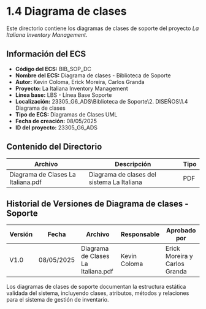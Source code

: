 # 1.4 Diagrama de clases

Este directorio contiene los diagramas de clases de soporte del proyecto *La Italiana Inventory Management*.

## Información del ECS

- **Código del ECS:** BIB_SOP_DC  
- **Nombre del ECS:** Diagrama de clases - Biblioteca de Soporte  
- **Autor:** Kevin Coloma, Erick Moreira, Carlos Granda
- **Proyecto:** La Italiana Inventory Management  
- **Línea base:** LBS - Línea Base Soporte  
- **Localización:** 23305_G6_ADS\Biblioteca de Soporte\2. DISEÑOS\1.4 Diagrama de clases  
- **Tipo de ECS:** Diagramas de Clases UML  
- **Fecha de creación:** 08/05/2025  
- **ID del proyecto:** 23305_G6_ADS  

## Contenido del Directorio

| Archivo | Descripción | Tipo |
|---------|-------------|------|
| Diagrama de Clases La Italiana.pdf | Diagrama de clases del sistema La Italiana | PDF |

## Historial de Versiones de Diagrama de clases - Soporte

| Versión | Fecha | Archivo | Responsable | Aprobado por |
|---------|-------|---------|-------------|--------------|
| V1.0 | 08/05/2025 | Diagrama de Clases La Italiana.pdf | Kevin Coloma | Erick Moreira y Carlos Granda |

Los diagramas de clases de soporte documentan la estructura estática validada del sistema, incluyendo clases, atributos, métodos y relaciones para el sistema de gestión de inventario.

